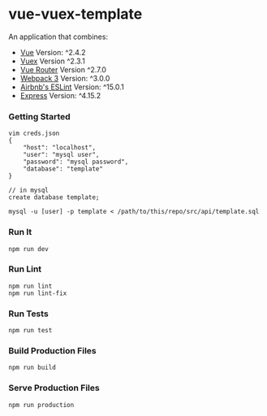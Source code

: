 vue-vuex-template
=====================

An application that combines:

* [Vue](https://github.com/vuejs/vue) Version: ^2.4.2
* [Vuex](https://github.com/vuejs/vuex) Version ^2.3.1
* [Vue Router](https://github.com/vuejs/vue-router) Version ^2.7.0
* [Webpack 3](https://github.com/webpack/webpack.js.org) Version: ^3.0.0
* [Airbnb's ESLint](https://github.com/airbnb/javascript) Version: ^15.0.1
* [Express](https://expressjs.com/) Version: ^4.15.2

### Getting Started
```
vim creds.json
{
	"host": "localhost",
	"user": "mysql user",
	"password": "mysql password",
	"database": "template"
}

// in mysql
create database template;

mysql -u [user] -p template < /path/to/this/repo/src/api/template.sql
```

### Run It
```
npm run dev
```

### Run Lint
```
npm run lint
npm run lint-fix
```

### Run Tests
```
npm run test
```

### Build Production Files
```
npm run build
```

### Serve Production Files
```
npm run production
```
